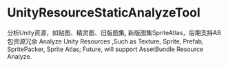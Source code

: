 # UnityResourceStaticAnalyzeTool
分析Unity资源，如贴图、精灵图、旧版图集, 新版图集SpriteAtlas，后期支持AB包资源冗余 Analyze Unity Resources ,Such as Texture, Sprite, Prefab, SpritePacker, Sprite Atlas; Future, will support AssetBundle Resource Analyze. 
